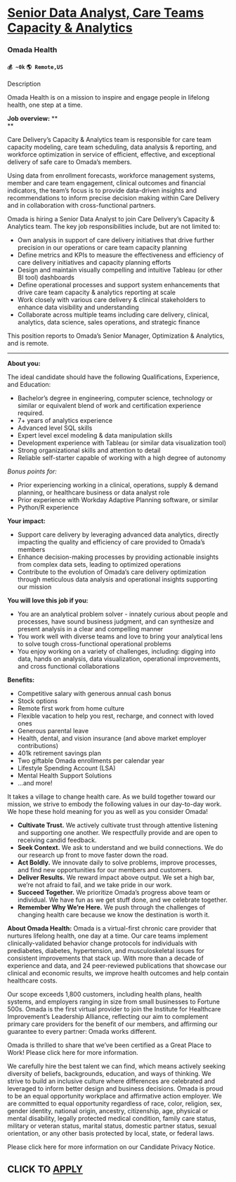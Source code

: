# [Senior Data Analyst, Care Teams Capacity & Analytics](https://www.remotewlb.com/apply/senior-data-analyst-care-teams-capacity-analytics)  
### Omada Health  
#### `💰 ~0k` `🌎 Remote,US`  

Description

Omada Health is on a mission to inspire and engage people in lifelong health, one step at a time.

**Job overview:** **  
**

Care Delivery’s Capacity & Analytics team is responsible for care team capacity modeling, care team scheduling, data analysis & reporting, and workforce optimization in service of efficient, effective, and exceptional delivery of safe care to Omada’s members.

Using data from enrollment forecasts, workforce management systems, member and care team engagement, clinical outcomes and financial indicators, the team’s focus is to provide data-driven insights and recommendations to inform precise decision making within Care Delivery and in collaboration with cross-functional partners.

Omada is hiring a Senior Data Analyst to join Care Delivery’s Capacity & Analytics team. The key job responsibilities include, but are not limited to:

  * Own analysis in support of care delivery initiatives that drive further precision in our operations or care team capacity planning
  * Define metrics and KPIs to measure the effectiveness and efficiency of care delivery initiatives and capacity planning efforts
  * Design and maintain visually compelling and intuitive Tableau (or other BI tool) dashboards
  * Define operational processes and support system enhancements that drive care team capacity & analytics reporting at scale
  * Work closely with various care delivery & clinical stakeholders to enhance data visibility and understanding
  * Collaborate across multiple teams including care delivery, clinical, analytics, data science, sales operations, and strategic finance

This position reports to Omada’s Senior Manager, Optimization & Analytics, and is remote.

****

**About you:**

The ideal candidate should have the following Qualifications, Experience, and Education:

  * Bachelor’s degree in engineering, computer science, technology or similar or equivalent blend of work and certification experience required.
  * 7+ years of analytics experience
  * Advanced level SQL skills
  * Expert level excel modeling & data manipulation skills
  * Development experience with Tableau (or similar data visualization tool)
  * Strong organizational skills and attention to detail
  * Reliable self-starter capable of working with a high degree of autonomy

_Bonus points for:_

  * Prior experiencing working in a clinical, operations, supply & demand planning, or healthcare business or data analyst role
  * Prior experience with Workday Adaptive Planning software, or similar 
  * Python/R experience

**Your impact:**

  * Support care delivery by leveraging advanced data analytics, directly impacting the quality and efficiency of care provided to Omada’s members 
  * Enhance decision-making processes by providing actionable insights from complex data sets, leading to optimized operations
  * Contribute to the evolution of Omada’s care delivery optimization through meticulous data analysis and operational insights supporting our mission 

**You will love this job if you:**

  * You are an analytical problem solver - innately curious about people and processes, have sound business judgment, and can synthesize and present analysis in a clear and compelling manner 
  * You work well with diverse teams and love to bring your analytical lens to solve tough cross-functional operational problems 
  * You enjoy working on a variety of challenges, including: digging into data, hands on analysis, data visualization, operational improvements, and cross functional collaborations

**Benefits:**  

  * Competitive salary with generous annual cash bonus
  * Stock options
  * Remote first work from home culture
  * Flexible vacation to help you rest, recharge, and connect with loved ones
  * Generous parental leave
  * Health, dental, and vision insurance (and above market employer contributions)
  * 401k retirement savings plan
  * Two giftable Omada enrollments per calendar year
  * Lifestyle Spending Account (LSA)
  * Mental Health Support Solutions
  * ...and more!

It takes a village to change health care. As we build together toward our mission, we strive to embody the following values in our day-to-day work. We hope these hold meaning for you as well as you consider Omada!

  * **Cultivate Trust.** We actively cultivate trust through attentive listening and supporting one another. We respectfully provide and are open to receiving candid feedback.
  * **Seek Context.** We ask to understand and we build connections. We do our research up front to move faster down the road.
  * **Act Boldly.** We innovate daily to solve problems, improve processes, and find new opportunities for our members and customers.
  * **Deliver Results.** We reward impact above output. We set a high bar, we’re not afraid to fail, and we take pride in our work.
  * **Succeed Together.** We prioritize Omada’s progress above team or individual. We have fun as we get stuff done, and we celebrate together. 
  * **Remember Why We’re Here.** We push through the challenges of changing health care because we know the destination is worth it.  
  

**About Omada Health:** Omada is a virtual-first chronic care provider that nurtures lifelong health, one day at a time. Our care teams implement clinically-validated behavior change protocols for individuals with prediabetes, diabetes, hypertension, and musculoskeletal issues for consistent improvements that stack up. With more than a decade of experience and data, and 24 peer-reviewed publications that showcase our clinical and economic results, we improve health outcomes and help contain healthcare costs.

Our scope exceeds 1,800 customers, including health plans, health systems, and employers ranging in size from small businesses to Fortune 500s. Omada is the first virtual provider to join the Institute for Healthcare Improvement’s Leadership Alliance, reflecting our aim to complement primary care providers for the benefit of our members, and affirming our guarantee to every partner: Omada works different.

Omada is thrilled to share that we’ve been certified as a Great Place to Work! Please click here for more information.

We carefully hire the best talent we can find, which means actively seeking diversity of beliefs, backgrounds, education, and ways of thinking. We strive to build an inclusive culture where differences are celebrated and leveraged to inform better design and business decisions. Omada is proud to be an equal opportunity workplace and affirmative action employer. We are committed to equal opportunity regardless of race, color, religion, sex, gender identity, national origin, ancestry, citizenship, age, physical or mental disability, legally protected medical condition, family care status, military or veteran status, marital status, domestic partner status, sexual orientation, or any other basis protected by local, state, or federal laws.

Please click here for more information on our Candidate Privacy Notice.

  
  

  
## CLICK TO [APPLY](https://www.remotewlb.com/apply/senior-data-analyst-care-teams-capacity-analytics)

